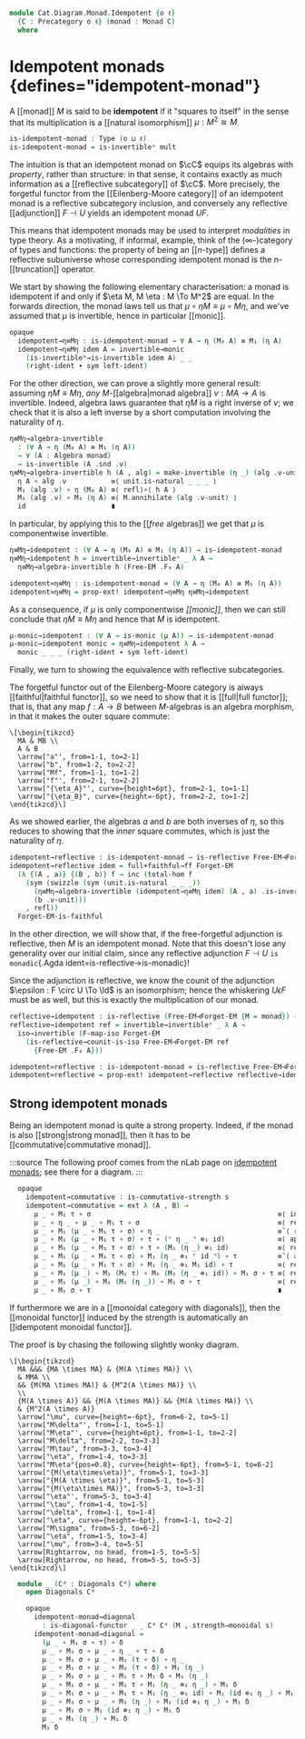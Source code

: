 <!--
```agda
open import Cat.Functor.Adjoint.Reflective
open import Cat.Monoidal.Strength.Monad
open import Cat.Functor.Naturality
open import Cat.Functor.Properties
open import Cat.Monoidal.Diagonals
open import Cat.Monoidal.Functor
open import Cat.Displayed.Total
open import Cat.Diagram.Monad
open import Cat.Monoidal.Base
open import Cat.Functor.Base
open import Cat.Prelude

import Cat.Functor.Reasoning
import Cat.Reasoning

open Algebra-on
open Functor
```
-->

```agda
module Cat.Diagram.Monad.Idempotent {o ℓ}
  {C : Precategory o ℓ} (monad : Monad C)
  where
```

# Idempotent monads {defines="idempotent-monad"}

<!--
```agda
open Cat.Reasoning C
open Monad monad
private
  module M = Cat.Functor.Reasoning M
```
-->

A [[monad]] $M$ is said to be **idempotent** if it "squares to itself"
in the sense that its multiplication is a [[natural isomorphism]] $\mu :
M^2 \cong M$.

```agda
is-idempotent-monad : Type (o ⊔ ℓ)
is-idempotent-monad = is-invertibleⁿ mult
```

The intuition is that an idempotent monad on $\cC$ equips its algebras
with _property_, rather than structure: in that sense, it contains
exactly as much information as a [[reflective subcategory]] of $\cC$.
More precisely, the forgetful functor from the [[Eilenberg-Moore category]]
of an idempotent monad is a reflective subcategory inclusion, and
conversely any reflective [[adjunction]] $F \dashv U$ yields an
idempotent monad $UF$.

This means that idempotent monads may be used to interpret _modalities_
in type theory. As a motivating, if informal, example, think of the
($\infty$-)category of types and functions: the property of being an
[[$n$-type]] defines a reflective subuniverse whose corresponding
idempotent monad is the $n$-[[truncation]] operator.

We start by showing the following elementary characterisation: a monad
is idempotent if and only if $\eta M, M \eta : M \To M^2$ are equal.
In the forwards direction, the monad laws tell us that $\mu \circ \eta M
\equiv \mu \circ M \eta$, and we've assumed that $\mu$ is invertible,
hence in particular [[monic]].

```agda
opaque
  idempotent→η≡Mη : is-idempotent-monad → ∀ A → η (M₀ A) ≡ M₁ (η A)
  idempotent→η≡Mη idem A = invertible→monic
    (is-invertibleⁿ→is-invertible idem A) _ _
    (right-ident ∙ sym left-ident)
```

For the other direction, we can prove a slightly more general result:
assuming $\eta M \equiv M \eta$, _any_ $M$-[[algebra|monad algebra]] $\nu : MA \to A$
is invertible. Indeed, algebra laws guarantee that $\eta M$ is a right
inverse of $\nu$; we check that it is also a left inverse by a short
computation involving the naturality of $\eta$.

```agda
η≡Mη→algebra-invertible
  : (∀ A → η (M₀ A) ≡ M₁ (η A))
  → ∀ (A : Algebra monad)
  → is-invertible (A .snd .ν)
η≡Mη→algebra-invertible h (A , alg) = make-invertible (η _) (alg .ν-unit) $
  η A ∘ alg .ν           ≡⟨ unit.is-natural _ _ _ ⟩
  M₁ (alg .ν) ∘ η (M₀ A) ≡⟨ refl⟩∘⟨ h A ⟩
  M₁ (alg .ν) ∘ M₁ (η A) ≡⟨ M.annihilate (alg .ν-unit) ⟩
  id                     ∎
```

In particular, by applying this to the [[_free_ algebras]] we get that
$\mu$ is componentwise invertible.

```agda
η≡Mη→idempotent : (∀ A → η (M₀ A) ≡ M₁ (η A)) → is-idempotent-monad
η≡Mη→idempotent h = invertible→invertibleⁿ _ λ A →
  η≡Mη→algebra-invertible h (Free-EM .F₀ A)

idempotent≃η≡Mη : is-idempotent-monad ≃ (∀ A → η (M₀ A) ≡ M₁ (η A))
idempotent≃η≡Mη = prop-ext! idempotent→η≡Mη η≡Mη→idempotent
```

As a consequence, if $\mu$ is only componentwise _[[monic]]_, then
we can still conclude that $\eta M \equiv M \eta$ and hence that $M$
is idempotent.

```agda
μ-monic→idempotent : (∀ A → is-monic (μ A)) → is-idempotent-monad
μ-monic→idempotent monic = η≡Mη→idempotent λ A →
  monic _ _ _ (right-ident ∙ sym left-ident)
```

Finally, we turn to showing the equivalence with reflective subcategories.

The forgetful functor out of the Eilenberg-Moore category is always
[[faithful|faithful functor]], so we need to show that it is [[full|full functor]]; that
is, that any map $f : A \to B$ between $M$-algebras is an algebra
morphism, in that it makes the outer square commute:

```{.quiver}
\[\begin{tikzcd}
  MA & MB \\
  A & B
  \arrow["a"', from=1-1, to=2-1]
  \arrow["b", from=1-2, to=2-2]
  \arrow["Mf", from=1-1, to=1-2]
  \arrow["f"', from=2-1, to=2-2]
  \arrow["{\eta_A}"', curve={height=6pt}, from=2-1, to=1-1]
  \arrow["{\eta_B}", curve={height=-6pt}, from=2-2, to=1-2]
\end{tikzcd}\]
```

As we showed earlier, the algebras $a$ and $b$ are both inverses of
$\eta$, so this reduces to showing that the _inner_ square commutes,
which is just the naturality of $\eta$.

```agda
idempotent→reflective : is-idempotent-monad → is-reflective Free-EM⊣Forget-EM
idempotent→reflective idem = full+faithful→ff Forget-EM
  (λ {(A , a)} {(B , b)} f → inc (total-hom f
    (sym (swizzle (sym (unit.is-natural _ _ _))
      (η≡Mη→algebra-invertible (idempotent→η≡Mη idem) (A , a) .is-invertible.invr)
      (b .ν-unit)))
    , refl))
  Forget-EM-is-faithful
```

<!--
```agda
_ = is-reflective→is-monadic
```
-->

In the other direction, we will show that, if the free-forgetful
adjunction is reflective, then $M$ is an idempotent monad. Note that
this doesn't lose any generality over our initial claim, since any
reflective adjunction $F \dashv U$ `is monadic`{.Agda
ident=is-reflective→is-monadic}!

Since the adjunction is reflective, we know the counit of the adjunction
$\epsilon : F \circ U \To \Id$ is an isomorphism; hence the whiskering
$U \epsilon F$ must be as well, but this is exactly the multiplication
of our monad.

```agda
reflective→idempotent : is-reflective (Free-EM⊣Forget-EM {M = monad}) → is-idempotent-monad
reflective→idempotent ref = invertible→invertibleⁿ _ λ A →
  iso→invertible (F-map-iso Forget-EM
    (is-reflective→counit-is-iso Free-EM⊣Forget-EM ref
      {Free-EM .F₀ A}))

idempotent≃reflective : is-idempotent-monad ≃ is-reflective Free-EM⊣Forget-EM
idempotent≃reflective = prop-ext! idempotent→reflective reflective→idempotent
```

## Strong idempotent monads

Being an idempotent monad is quite a strong property. Indeed, if the monad
is also [[strong|strong monad]], then it has to be [[commutative|commutative monad]].

<!--
```agda
module _ (idem : is-idempotent-monad) (Cᵐ : Monoidal-category C) (s : Monad-strength Cᵐ monad) where
  open Monoidal-category Cᵐ
  open Monad-strength s
```
-->

:::source
The following proof comes from the nLab page on [idempotent monads];
see there for a diagram.
:::

[idempotent monads]: https://ncatlab.org/nlab/show/idempotent+monad#idempotent_strong_monads_are_commutative

```agda
  opaque
    idempotent→commutative : is-commutative-strength s
    idempotent→commutative = ext λ (A , B) →
      μ _ ∘ M₁ τ ∘ σ                                              ≡⟨ insertl right-ident ⟩
      μ _ ∘ η _ ∘ μ _ ∘ M₁ τ ∘ σ                                  ≡⟨ refl⟩∘⟨ unit.is-natural _ _ _ ⟩
      μ _ ∘ M₁ (μ _ ∘ M₁ τ ∘ σ) ∘ η _                             ≡˘⟨ refl⟩∘⟨ refl⟩∘⟨ right-strength-η ⟩
      μ _ ∘ M₁ (μ _ ∘ M₁ τ ∘ σ) ∘ τ ∘ (⌜ η _ ⌝ ⊗₁ id)             ≡⟨ ap! (idempotent→η≡Mη idem _) ⟩
      μ _ ∘ M₁ (μ _ ∘ M₁ τ ∘ σ) ∘ τ ∘ (M₁ (η _) ⊗₁ id)            ≡⟨ refl⟩∘⟨ refl⟩∘⟨ τ.is-natural _ _ _ ⟩
      μ _ ∘ M₁ (μ _ ∘ M₁ τ ∘ σ) ∘ M₁ (η _ ⊗₁ ⌜ id ⌝) ∘ τ          ≡˘⟨ ap¡ M-id ⟩
      μ _ ∘ M₁ (μ _ ∘ M₁ τ ∘ σ) ∘ M₁ (η _ ⊗₁ M₁ id) ∘ τ           ≡⟨ refl⟩∘⟨ M.popr (M.popr (extendl (M.weave (σ.is-natural _ _ _)))) ⟩
      μ _ ∘ M₁ (μ _) ∘ M₁ (M₁ τ) ∘ M₁ (M₁ (η _ ⊗₁ id)) ∘ M₁ σ ∘ τ ≡⟨ refl⟩∘⟨ refl⟩∘⟨ M.pulll (M.collapse right-strength-η) ⟩
      μ _ ∘ M₁ (μ _) ∘ M₁ (M₁ (η _)) ∘ M₁ σ ∘ τ                   ≡⟨ refl⟩∘⟨ M.cancell left-ident ⟩
      μ _ ∘ M₁ σ ∘ τ                                              ∎
```

If furthermore we are in a [[monoidal category with diagonals]],
then the [[monoidal functor]] induced by the strength is automatically
an [[idempotent monoidal functor]].

The proof is by chasing the following slightly wonky diagram.

```{.quiver}
\[\begin{tikzcd}
  MA &&& {MA \times MA} & {M(A \times MA)} \\
  & MMA \\
  && {M(MA \times MA)} & {M^2(A \times MA)} \\
  \\
  {M(A \times A)} && {M(A \times MA)} && {M(A \times MA)} \\
  & {M^2(A \times A)}
  \arrow["\mu", curve={height=-6pt}, from=6-2, to=5-1]
  \arrow["M\delta"', from=1-1, to=5-1]
  \arrow["M\eta"', curve={height=6pt}, from=1-1, to=2-2]
  \arrow["M\delta", from=2-2, to=3-3]
  \arrow["M\tau", from=3-3, to=3-4]
  \arrow["\eta", from=1-4, to=3-3]
  \arrow["M\eta"{pos=0.8}, curve={height=-6pt}, from=5-1, to=6-2]
  \arrow["{M(\eta\times\eta)}", from=5-1, to=3-3]
  \arrow["{M(A \times \eta)}", from=5-1, to=5-3]
  \arrow["{M(\eta\times MA)}", from=5-3, to=3-3]
  \arrow["\eta"', from=5-3, to=3-4]
  \arrow["\tau", from=1-4, to=1-5]
  \arrow["\delta", from=1-1, to=1-4]
  \arrow["\eta", curve={height=-6pt}, from=1-1, to=2-2]
  \arrow["M\sigma", from=5-3, to=6-2]
  \arrow["\eta", from=1-5, to=3-4]
  \arrow["\mu", from=3-4, to=5-5]
  \arrow[Rightarrow, no head, from=1-5, to=5-5]
  \arrow[Rightarrow, no head, from=5-5, to=5-3]
\end{tikzcd}\]
```

```agda
  module _ (Cᵈ : Diagonals Cᵐ) where
    open Diagonals Cᵈ

    opaque
      idempotent-monad→diagonal
        : is-diagonal-functor _ _ Cᵈ Cᵈ (M , strength→monoidal s)
      idempotent-monad→diagonal =
        (μ _ ∘ M₁ σ ∘ τ) ∘ δ                                             ≡⟨ pullr (pullr (insertl right-ident)) ⟩
        μ _ ∘ M₁ σ ∘ μ _ ∘ η _ ∘ τ ∘ δ                                   ≡⟨ refl⟩∘⟨ refl⟩∘⟨ refl⟩∘⟨ unit.is-natural _ _ _ ⟩
        μ _ ∘ M₁ σ ∘ μ _ ∘ M₁ (τ ∘ δ) ∘ η _                              ≡⟨ refl⟩∘⟨ refl⟩∘⟨ refl⟩∘⟨ refl⟩∘⟨ idempotent→η≡Mη idem _ ⟩
        μ _ ∘ M₁ σ ∘ μ _ ∘ M₁ (τ ∘ δ) ∘ M₁ (η _)                         ≡⟨ refl⟩∘⟨ refl⟩∘⟨ refl⟩∘⟨ M.pushl refl ⟩
        μ _ ∘ M₁ σ ∘ μ _ ∘ M₁ τ ∘ M₁ δ ∘ M₁ (η _)                        ≡⟨ refl⟩∘⟨ refl⟩∘⟨ refl⟩∘⟨ refl⟩∘⟨ M.weave (δ.is-natural _ _ _) ⟩
        μ _ ∘ M₁ σ ∘ μ _ ∘ M₁ τ ∘ M₁ (η _ ⊗₁ η _) ∘ M₁ δ                 ≡⟨ refl⟩∘⟨ refl⟩∘⟨ refl⟩∘⟨ refl⟩∘⟨ M.pushl (⊗.expand (sym (idr _) ,ₚ sym (idl _))) ⟩
        μ _ ∘ M₁ σ ∘ μ _ ∘ M₁ τ ∘ M₁ (η _ ⊗₁ id) ∘ M₁ (id ⊗₁ η _) ∘ M₁ δ ≡⟨ refl⟩∘⟨ refl⟩∘⟨ refl⟩∘⟨ M.pulll right-strength-η ⟩
        μ _ ∘ M₁ σ ∘ μ _ ∘ M₁ (η _) ∘ M₁ (id ⊗₁ η _) ∘ M₁ δ              ≡⟨ refl⟩∘⟨ refl⟩∘⟨ cancell left-ident ⟩
        μ _ ∘ M₁ σ ∘ M₁ (id ⊗₁ η _) ∘ M₁ δ                               ≡⟨ refl⟩∘⟨ M.pulll left-strength-η ⟩
        μ _ ∘ M₁ (η _) ∘ M₁ δ                                            ≡⟨ cancell left-ident ⟩
        M₁ δ                                                             ∎
```
